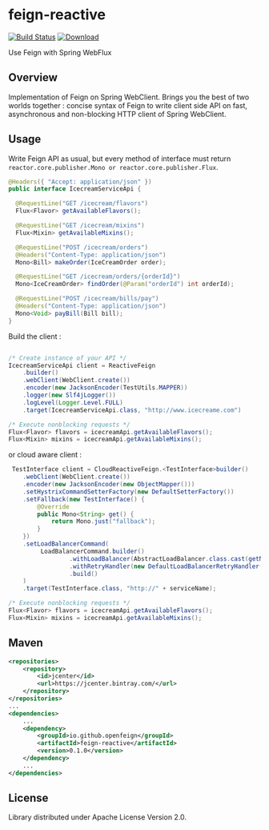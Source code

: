 # feign-reactive

[![Build Status](https://travis-ci.org/OpenFeign/feign-vertx.svg?branch=master)](https://travis-ci.org/OpenFeign/feign-vertx)
[ ![Download](https://api.bintray.com/packages/hosuaby/OpenFeign/feign-vertx/images/download.svg) ](https://bintray.com/hosuaby/OpenFeign/feign-vertx/_latestVersion)

Use Feign with Spring WebFlux

## Overview

Implementation of Feign on Spring WebClient. Brings you the best of two worlds together : 
concise syntax of Feign to write client side API on fast, asynchronous and
non-blocking HTTP client of Spring WebClient.

## Usage

Write Feign API as usual, but every method of interface must return
`reactor.core.publisher.Mono or reactor.core.publisher.Flux`.

```java
@Headers({ "Accept: application/json" })
public interface IcecreamServiceApi {

  @RequestLine("GET /icecream/flavors")
  Flux<Flavor> getAvailableFlavors();

  @RequestLine("GET /icecream/mixins")
  Flux<Mixin> getAvailableMixins();

  @RequestLine("POST /icecream/orders")
  @Headers("Content-Type: application/json")
  Mono<Bill> makeOrder(IceCreamOrder order);

  @RequestLine("GET /icecream/orders/{orderId}")
  Mono<IceCreamOrder> findOrder(@Param("orderId") int orderId);

  @RequestLine("POST /icecream/bills/pay")
  @Headers("Content-Type: application/json")
  Mono<Void> payBill(Bill bill);
}
```
Build the client :

```java

/* Create instance of your API */
IcecreamServiceApi client = ReactiveFeign
    .builder()
    .webClient(WebClient.create())
    .encoder(new JacksonEncoder(TestUtils.MAPPER))
    .logger(new Slf4jLogger())
    .logLevel(Logger.Level.FULL)
    .target(IcecreamServiceApi.class, "http://www.icecreame.com")

/* Execute nonblocking requests */
Flux<Flavor> flavors = icecreamApi.getAvailableFlavors();
Flux<Mixin> mixins = icecreamApi.getAvailableMixins();
```

or cloud aware client :

```java
 TestInterface client = CloudReactiveFeign.<TestInterface>builder()
    .webClient(WebClient.create())
    .encoder(new JacksonEncoder(new ObjectMapper()))
    .setHystrixCommandSetterFactory(new DefaultSetterFactory())
    .setFallback(new TestInterface() {
        @Override
        public Mono<String> get() {
            return Mono.just("fallback");
        }
    })
    .setLoadBalancerCommand(
         LoadBalancerCommand.builder()
                 .withLoadBalancer(AbstractLoadBalancer.class.cast(getNamedLoadBalancer(serviceName)))
                 .withRetryHandler(new DefaultLoadBalancerRetryHandler(1, 1, true))
                 .build()
    )
    .target(TestInterface.class, "http://" + serviceName);

/* Execute nonblocking requests */
Flux<Flavor> flavors = icecreamApi.getAvailableFlavors();
Flux<Mixin> mixins = icecreamApi.getAvailableMixins();
```

## Maven

```xml
<repositories>
    <repository>
        <id>jcenter</id>
        <url>https://jcenter.bintray.com/</url>
    </repository>
</repositories>
...
<dependencies>
    ...
    <dependency>
        <groupId>io.github.openfeign</groupId>
        <artifactId>feign-reactive</artifactId>
        <version>0.1.0</version>
    </dependency>
    ...
</dependencies>
```

## License

Library distributed under Apache License Version 2.0.